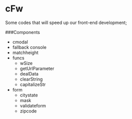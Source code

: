# cFw
Some codes that will speed up our front-end development;

###Components
- cmodal
- fallback console
- matchheight
- funcs
    - wSize
    - getUrlParameter
    - dealData
    - clearString
    - capitalizeStr
- form
    - citystate
    - mask
    - validateform
    - zipcode